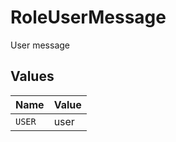 # RoleUserMessage

User message


## Values

| Name   | Value  |
| ------ | ------ |
| `USER` | user   |